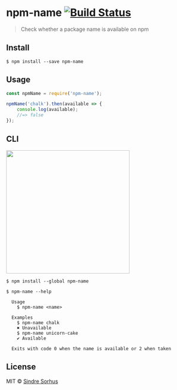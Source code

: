 # npm-name [![Build Status](https://travis-ci.org/sindresorhus/npm-name.svg?branch=master)](https://travis-ci.org/sindresorhus/npm-name)

> Check whether a package name is available on npm


## Install

```
$ npm install --save npm-name
```


## Usage

```js
const npmName = require('npm-name');

npmName('chalk').then(available => {
	console.log(available);
	//=> false
});
```


## CLI

<img src="https://cloud.githubusercontent.com/assets/170270/8269981/6d394f42-17c4-11e5-8da3-fdb3e251d535.png" width="332">

```
$ npm install --global npm-name
```

```
$ npm-name --help

  Usage
    $ npm-name <name>

  Examples
    $ npm-name chalk
    ✖ Unavailable
    $ npm-name unicorn-cake
    ✔ Available

  Exits with code 0 when the name is available or 2 when taken
```


## License

MIT © [Sindre Sorhus](http://sindresorhus.com)
